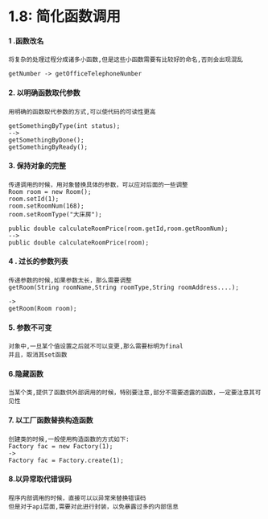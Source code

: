 # 1.8: 简化函数调用

#### 1 .函数改名

```
将复杂的处理过程分成诸多小函数,但是这些小函数需要有比较好的命名,否则会出现混乱

getNumber -> getOfficeTelephoneNumber
```

#### 2. 以明确函数取代参数

```
用明确的函数取代参数的方式,可以使代码的可读性更高

getSomethingByType(int status);
-->
getSomethingByDone();
getSomethingByReady();
```



#### 3. 保持对象的完整

```
传递调用的时候，用对象替换具体的参数，可以应对后面的一些调整
Room room = new Room();
room.setId(1);
room.setRoomNum(168);
room.setRoomType("大床房");

public double calculateRoomPrice(room.getId,room.getRoomNum);
-->
public double calculateRoomPrice(room);
```



#### 4 . 过长的参数列表

````
传递参数的时候,如果参数太长，那么需要调整
getRoom(String roomName,String roomType,String roomAddress....);

->
getRoom(Room room);
````



#### 5. 参数不可变

```
对象中,一旦某个值设置之后就不可以变更,那么需要标明为final
并且，取消其set函数
```



#### 6.隐藏函数

````
当某个类,提供了函数供外部调用的时候，特别要注意,部分不需要透露的函数，一定要注意其可见性
````



#### 7. 以工厂函数替换构造函数

```
创建类的时候,一般使用构造函数的方式如下:
Factory fac = new Factory(1);
->
Factory fac = Factory.create(1);
```



#### 8.以异常取代错误码

```
程序内部调用的时候，直接可以以异常来替换错误码
但是对于api层面,需要对此进行封装，以免暴露过多的内部信息
```

